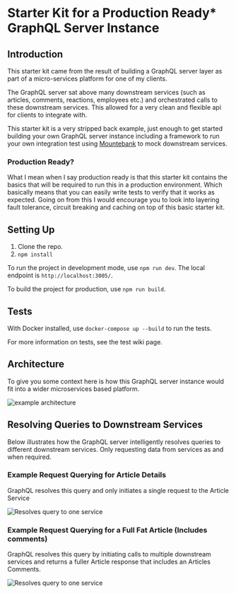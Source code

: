 # Starter Kit for a Production Ready* GraphQL Server Instance

## Introduction

This starter kit came from the result of building a GraphQL server layer as part of a micro-services platform for one of my clients.

The GraphQL server sat above many downstream services (such as articles, comments, reactions, employees etc.) and orchestrated calls to these downstream services. This allowed for a very clean and flexible api for clients to integrate with.

This starter kit is a very stripped back example, just enough to get started building your own GraphQL server instance including a framework to run your own integration test using [Mountebank](http://www.mbtest.org) to mock downstream services.

### Production Ready?

What I mean when I say production ready is that this starter kit contains the basics that will be required to run this in a production environment. Which basically means that you can easily write tests to verify that it works as expected. Going on from this I would encourage you to look into layering fault tolerance, circuit breaking and caching on top of this basic starter kit.

## Setting Up
1. Clone the repo.
2. `npm install`

To run the project in development mode, use `npm run dev`. The local endpoint is `http://localhost:3005/`.

To build the project for production, use `npm run build`.

## Tests
With Docker installed, use `docker-compose up --build` to run the tests. 

For more information on tests, see the test wiki page.

## Architecture
To give you some context here is how this GraphQL server instance would fit into a wider microservices based platform.

![example architecture](https://user-images.githubusercontent.com/410358/39463380-99b19e2a-4d0f-11e8-8b79-8a91622c9a5a.png)

## Resolving Queries to Downstream Services

Below illustrates how the GraphQL server intelligently resolves queries to different downstream services. Only requesting data from services as and when required.

### Example Request Querying for Article Details

GraphQL resolves this query and only initiates a single request to the Article Service

![Resolves query to one service](https://user-images.githubusercontent.com/410358/39463358-7017d110-4d0f-11e8-998b-5506de5ef563.png)

### Example Request Querying for a Full Fat Article (Includes comments)

GraphQL resolves this query by initiating calls to multiple downstream services and returns a fuller Article response that includes an Articles Comments.

![Resolves query to one service](https://user-images.githubusercontent.com/410358/39463375-95279b02-4d0f-11e8-8d51-811e1c26c71c.png)